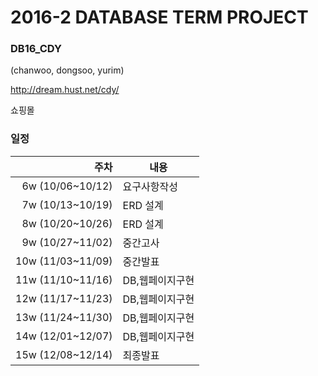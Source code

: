 # 2016-2 DATABASE TERM PROJECT
### DB16_CDY
(chanwoo, dongsoo, yurim)

http://dream.hust.net/cdy/

쇼핑몰

### 일정
|주차|내용|
|---:|----|
|6w (10/06~10/12)|요구사항작성|
|7w (10/13~10/19)|ERD 설계|
|8w (10/20~10/26)|ERD 설계|
|9w (10/27~11/02)|중간고사|
|10w (11/03~11/09)|중간발표|
|11w (11/10~11/16)|DB,웹페이지구현|
|12w (11/17~11/23)|DB,웹페이지구현|
|13w (11/24~11/30)|DB,웹페이지구현|
|14w (12/01~12/07)|DB,웹페이지구현|
|15w (12/08~12/14)|최종발표|

